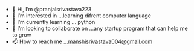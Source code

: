 - 👋 Hi, I’m @pranjalsrivastava223
- 👀 I’m interested in ...learning difrent computer language 
- 🌱 I’m currently learning ... python
- 💞️ I’m looking to collaborate on ...any startup program that can help me to grow
- 📫 How to reach me ...manshisrivastava004@gmail.com

<!---
pranjalsrivastava223/pranjalsrivastava223 is a ✨ special ✨ repository because its `README.md` (this file) appears on your GitHub profile.
You can click the Preview link to take a look at your changes.
--->
